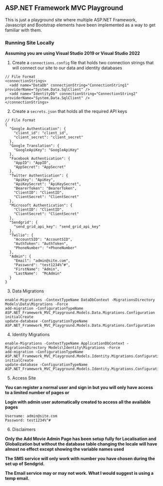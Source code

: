 ## ASP.NET Framework MVC Playground

This is just a playground site where multiple ASP.NET Framework, Javascript and Bootstrap elements have been implemented as a way to get familiar with them.

### Running Site Locally

**Assuming you are using Visual Studio 2019 or Visual Studio 2022**

1. Create a `connections.config` file that holds two connection strings that will connect our site to
our data and identity databases

```
// File Format
<connectionStrings>
  <add name="DataDb" connectionString="ConnectionString1" providerName="System.Data.SqlClient" />
  <add name="IdentityDb" connectionString="ConnectionString2" providerName="System.Data.SqlClient" />
</connectionStrings>
```

2. Create a `secrets.json` that holds all the required API keys 

```
// File Format
{
  "Google Authentication": {
    "client_id": "client_id",
    "client_secret": "client_secret"
  },
  "Google Translation": {
    "GoogleApiKey": "GoogleApiKey"
  },
  "Facebook Authentication": {
    "AppID": "AppID",
    "AppSecret": "AppSecret"
  },
  "Twitter Authentication": {
    "ApiKey": "ApiKey",
    "ApiKeySecret": "ApiKeySecret",
    "BearerToken": "BearerToken",
    "ClientID": "ClientID",
    "ClientSecret": "ClientSecret"
  },
  "Microsoft Authentication": {
    "ClientID": "ClientID",
    "ClientSecret": "ClientSecret"
  },
  "Sendgrid": {
    "send_grid_api_key": "send_grid_api_key"
  },
  "Twilio": {
    "AccountSID": "AccountSID",
    "AuthToken": "AuthToken",
    "PhoneNumber": "+PhoneNumber"
  },
  "Admin": {
    "Email": "admin@site.com",
    "Password": "test1234%^#",
    "FirstName": "Admin",
    "LastName":  "McAdmin"
  }
}
```

3. Data Migrations

```
enable-Migrations -ContextTypeName DataDbContext -MigrationsDirectory Models\Data\Migrations -Force
add-migration -ConfigurationTypeName ASP.NET_Framework_MVC_Playground.Models.Data.Migrations.Configuration initialCreate
update-database -ConfigurationTypeName ASP.NET_Framework_MVC_Playground.Models.Data.Migrations.Configuration
```

4. Identity Migrations

```
enable-Migrations -ContextTypeName ApplicationDbContext -MigrationsDirectory Models\Identity\Migrations -Force
add-migration -ConfigurationTypeName ASP.NET_Framework_MVC_Playground.Models.Identity.Migrations.Configuration initialCreate
update-database -ConfigurationTypeName ASP.NET_Framework_MVC_Playground.Models.Identity.Migrations.Configuration
```

5. Access Site

**You can register a normal user and sign in but you will only have access to a limited number of pages or**

**Login with admin user automatically created to access all the available pages**

```
Username: admin@site.com
Password: test1234%^#
```

6. Disclaimers

**Only the Add Movie Admin Page has been setup fully for Localisation and Globalization but without the database table changing the locale will have almost no effect except showing the variable names used**

**The SMS service will only work with number you have chosen during the set up of Sendgrid.**

**The Email service may or may not work. What I would suggest is using a temp email.**
